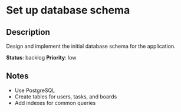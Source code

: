 # Set up database schema

## Description
Design and implement the initial database schema for the application.

**Status**: backlog
**Priority**: low

## Notes
- Use PostgreSQL
- Create tables for users, tasks, and boards
- Add indexes for common queries
